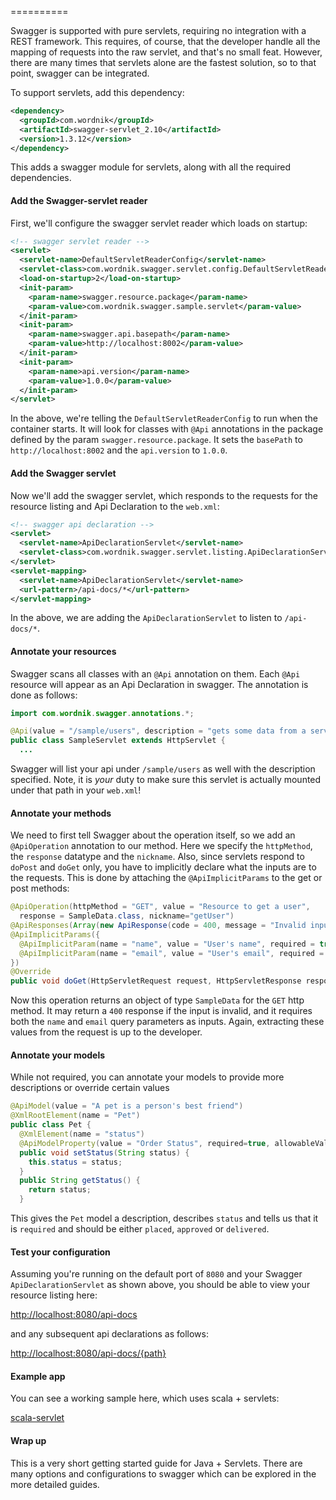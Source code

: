 ==========

Swagger is supported with pure servlets, requiring no integration with a REST framework.  This requires, of course, that the developer handle all the mapping of requests into the raw servlet, and that's no small feat.  However, there are many times that servlets alone are the fastest solution, so to that point, swagger can be integrated.

To support servlets, add this dependency:

```xml
<dependency>
  <groupId>com.wordnik</groupId>
  <artifactId>swagger-servlet_2.10</artifactId>
  <version>1.3.12</version>
</dependency>
```

This adds a swagger module for servlets, along with all the required dependencies.

#### Add the Swagger-servlet reader

First, we'll configure the swagger servlet reader which loads on startup:

```xml
<!-- swagger servlet reader -->
<servlet>
  <servlet-name>DefaultServletReaderConfig</servlet-name>
  <servlet-class>com.wordnik.swagger.servlet.config.DefaultServletReaderConfig</servlet-class>
  <load-on-startup>2</load-on-startup>
  <init-param>
    <param-name>swagger.resource.package</param-name>
    <param-value>com.wordnik.swagger.sample.servlet</param-value>
  </init-param>
  <init-param>
    <param-name>swagger.api.basepath</param-name>
    <param-value>http://localhost:8002</param-value>
  </init-param>
  <init-param>
    <param-name>api.version</param-name>
    <param-value>1.0.0</param-value>
  </init-param>
</servlet>
```

In the above, we're telling the `DefaultServletReaderConfig` to run when the container starts.  It will look for classes with `@Api` annotations in the package defined by the param `swagger.resource.package`.  It sets the `basePath` to `http://localhost:8002` and the `api.version` to `1.0.0`.

#### Add the Swagger servlet

Now we'll add the swagger servlet, which responds to the requests for the resource listing and Api Declaration to the `web.xml`:

```xml
<!-- swagger api declaration -->
<servlet>
  <servlet-name>ApiDeclarationServlet</servlet-name>
  <servlet-class>com.wordnik.swagger.servlet.listing.ApiDeclarationServlet</servlet-class>
</servlet>
<servlet-mapping>
  <servlet-name>ApiDeclarationServlet</servlet-name>
  <url-pattern>/api-docs/*</url-pattern>
</servlet-mapping>
```

In the above, we are adding the `ApiDeclarationServlet` to listen to `/api-docs/*`.

#### Annotate your resources

Swagger scans all classes with an `@Api` annotation on them.  Each `@Api` resource will appear as an Api Declaration in swagger.  The annotation is done as follows:

```java
import com.wordnik.swagger.annotations.*;

@Api(value = "/sample/users", description = "gets some data from a servlet")
public class SampleServlet extends HttpServlet {
  ...
```

Swagger will list your api under `/sample/users` as well with the description specified.  Note, it is _your_ duty to make sure this servlet is actually mounted under that path in your `web.xml`!

#### Annotate your methods

We need to first tell Swagger about the operation itself, so we add an `@ApiOperation` annotation to our method.  Here we specify the `httpMethod`, the `response` datatype and the `nickname`.  Also, since servlets respond to `doPost` and `doGet` only, you have to implicitly declare what the inputs are to the requests.  This is done by attaching the `@ApiImplicitParams` to the get or post methods:

```java
@ApiOperation(httpMethod = "GET", value = "Resource to get a user", 
  response = SampleData.class, nickname="getUser")
@ApiResponses(Array(new ApiResponse(code = 400, message = "Invalid input", response = ApiResponse.class)))
@ApiImplicitParams({
  @ApiImplicitParam(name = "name", value = "User's name", required = true, dataType = "string", paramType = "query"),
  @ApiImplicitParam(name = "email", value = "User's email", required = true, dataType = "string", paramType = "query"),
})
@Override
public void doGet(HttpServletRequest request, HttpServletResponse response) {

```

Now this operation returns an object of type `SampleData` for the `GET` http method.  It may return a `400` response if the input is invalid, and it requires both the `name` and `email` query parameters as inputs.  Again, extracting these values from the request is up to the developer.

#### Annotate your models

While not required, you can annotate your models to provide more descriptions or override certain values

```java
@ApiModel(value = "A pet is a person's best friend")
@XmlRootElement(name = "Pet")
public class Pet {
  @XmlElement(name = "status")
  @ApiModelProperty(value = "Order Status", required=true, allowableValues = "placed,approved,delivered")
  public void setStatus(String status) {
    this.status = status;
  }
  public String getStatus() {
    return status;
  }
```

This gives the `Pet` model a description, describes `status` and tells us that it is `required` and should be either `placed`, `approved` or `delivered`.

#### Test your configuration

Assuming you're running on the default port of `8080` and your Swagger `ApiDeclarationServlet` as shown above, you should be able to view your resource listing here:

[http://localhost:8080/api-docs](http://localhost:8080/api-docs)

and any subsequent api declarations as follows:

[http://localhost:8080/api-docs/{path}](http://localhost:8080/api-docs/{path})

#### Example app

You can see a working sample here, which uses scala + servlets:

[scala-servlet](https://github.com/swagger-api/swagger-core/blob/master/samples/scala-servlet)

#### Wrap up

This is a very short getting started guide for Java + Servlets.  There are many options and configurations to swagger which can be explored in the more detailed guides.
